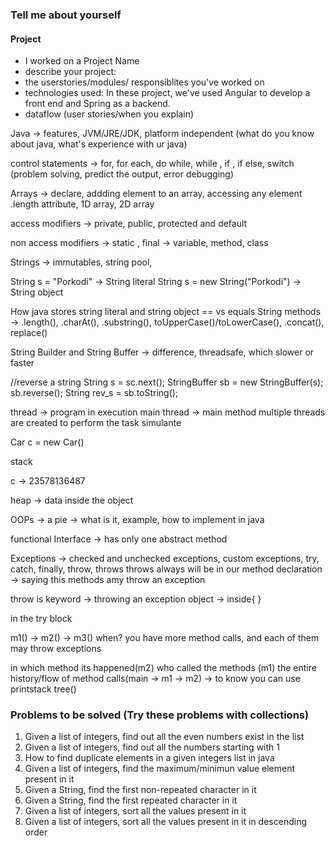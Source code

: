 ### Tell me about yourself 

#### Project
 - I worked on a Project Name
 - describe your project:
 - the userstories/modules/ responsiblites you've worked on  
 - technologies used: In these project, we've used Angular to develop a front end and 
		      Spring as a backend.
 - dataflow (user stories/when you explain)

Java -> features, JVM/JRE/JDK, platform independent
(what do you know about java, what's experience with ur java)

control statements -> for, for each, do while, while , if , if else, switch
(problem solving, predict the output, error debugging)

Arrays -> declare, addding element to an array, accessing any element
          .length attribute, 1D array, 2D array

access modifiers -> private, public, protected and default

non access modifiers -> static , final -> variable, method, class

Strings -> immutables, string pool, 

String s  = "Porkodi" -> String literal
String s  = new String("Porkodi") -> String object

How java stores string literal and string object
== vs equals
String methods -> .length(), .charAt(), .substring(), toUpperCase()/toLowerCase(),
		.concat(), replace()

String Builder and String Buffer -> difference, threadsafe, which slower or faster

//reverse a string
String s = sc.next();
StringBuffer sb = new StringBuffer(s);
sb.reverse();
String rev_s = sb.toString();
		 
thread -> program in execution
main thread -> main method
multiple threads are created to perform the task simulante

Car c  = new Car()

stack

c -> 23578136487

heap -> data inside the object

OOPs -> a pie -> what is it, example, how to implement in java


functional Interface -> has only one abstract method 

Exceptions -> checked and unchecked exceptions, custom exceptions, try, catch, finally, throw, throws
throws always will be in our method declaration ->  saying this methods amy throw an exception

throw is keyword -> throwing an exception object -> inside{ }



in the try block

m1() -> m2() -> m3()
when? you have more method calls, and each of them may throw exceptions

in which method its happened(m2)
who called the methods (m1)
the entire history/flow of method calls(main -> m1 -> m2)
-> to know you can use printstack tree()


### Problems to be solved (Try these problems with collections)

1. Given a list of integers, find out all the even numbers exist in the list
2. Given a list of integers, find out all the numbers starting with 1
3. How to find duplicate elements in a given integers list in java
4. Given a list of integers, find the maximum/minimun value element present in it
5. Given a String, find the first non-repeated character in it
6. Given a String, find the first repeated character in it
7. Given a list of integers, sort all the values present in it
8. Given a list of integers, sort all the values present in it in descending order

